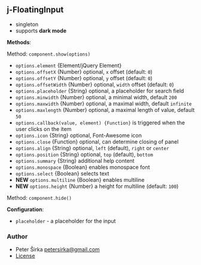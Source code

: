 ## j-FloatingInput

- singleton
- supports __dark mode__

__Methods__:

Method: `component.show(options)`

- `options.element` {Element/jQuery Element}
- `options.offsetX` {Number} optional, `x` offset (default: `0`)
- `options.offsetY` {Number} optional, `y` offset (default: `0`)
- `options.offsetWidth` {Number} optional, `width` offset (default: `0`)
- `options.placeholder` {String} optional, a placeholder for search field
- `options.minwidth` {Number} optional, a minimal width, default `200`
- `options.maxwidth` {Number} optional, a maximal width, default `infinite`
- `options.maxlength` {Number} optional, a maximal length of value, default `50`
- `options.callback(value, element) {Function}` is triggered when the user clicks on the item
- `options.icon` {String} optional, Font-Awesome icon
- `options.close` {Function} optional, can determine closing of panel
- `options.align` {String} optional, `left` (default), `right` or `center`
- `options.position` {String} optional, `top` (default), `bottom`
- `options.summary` {String} additional help content
- `options.monospace` {Boolean} enables monospace font
- `options.select` {Boolean} selects text
- __NEW__ `options.multiline` {Boolean} enables multiline
- __NEW__ `options.height` {Number} a height for multiline (default: `100`)

Method: `component.hide()`

__Configuration__:

- `placeholder` - a placeholder for the input

### Author

- Peter Širka <petersirka@gmail.com>
- [License](https://www.totaljs.com/license/)